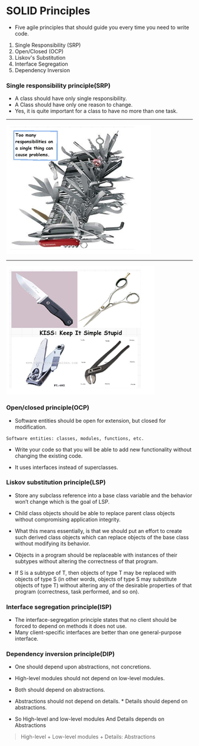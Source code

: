 # SOLID Principles

* Five agile principles that should guide you every time you need to write code.
1. Single Responsibility (SRP)
1. Open/Closed (OCP)
1. Liskov's Substitution 
1. Interface Segregation 
1. Dependency Inversion


### Single responsibility principle(SRP)
* A class should have only single responsibility.
* A Class should have only one reason to change.
* Yes, it is quite important for a class to have no more than one task.

<hr />

![SRP Image](https://github.com/shahedbd/SOLIDPrinciples/blob/master/Sln.SOLIDPrinciples/SOLID/Resources/SRP01.jpg)

<hr />

![SRP Image](https://github.com/shahedbd/SOLIDPrinciples/blob/master/Sln.SOLIDPrinciples/SOLID/Resources/SRP02.jpg)


### Open/closed principle(OCP)
* Software entities should be open for extension, but closed for modification. 
```
Software entities: classes, modules, functions, etc.
```
* Write your code so that you will be able to add new functionality without changing the existing code.

* It uses interfaces instead of superclasses.


### Liskov substitution principle(LSP)
* Store any subclass reference into a base class variable and the behavior won’t change which is the goal of LSP.

* Child class objects should be able to replace parent class objects without compromising application integrity. 

* What this means essentially, is that we should put an effort to create such derived class objects which can replace objects of the base class without modifying its behavior.

* Objects in a program should be replaceable with instances of their subtypes without altering the correctness of that program.

* If S is a subtype of T, then objects of type T may be replaced with objects of type S (in other words, objects of type S may substitute objects of type T) without altering any of the desirable properties of that program (correctness, task performed, and so on).



### Interface segregation principle(ISP)
* The interface-segregation principle states that no client should be forced to depend on methods it does not use.
 * Many client-specific interfaces are better than one general-purpose interface.



### Dependency inversion principle(DIP)
* One should depend upon abstractions, not concretions.

* High-level modules should not depend on low-level modules. 
* Both should depend on abstractions.
* Abstractions should not depend on details. * Details should depend on abstractions.

* So High-level and low-level modules And Details depends on Abstractions 

> High-level + Low-level modules + Details: Abstractions








